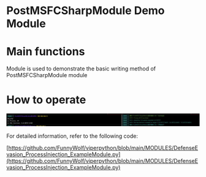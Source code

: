 # PostMSFCSharpModule Demo Module

# Main functions

Module is used to demonstrate the basic writing method of PostMSFCSharpModule module

# How to operate

![1623381962607-ef89b58c-bf76-4289-bdd0-94aaf88d3f17.webp](./img/GcK6YyHuZh4uE_Uc/1623381962607-ef89b58c-bf76-4289-bdd0-94aaf88d3f17-439334.webp)

For detailed information, refer to the following code:

[https://github.com/FunnyWolf/viperpython/blob/main/MODULES/DefenseEvasion_ProcessInjection_ExampleModule.py](https://github.com/FunnyWolf/viperpython/blob/main/MODULES/DefenseEvasion_ProcessInjection_ExampleModule.py)


